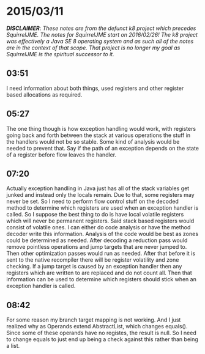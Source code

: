 # 2015/03/11

***DISCLAIMER***: _These notes are from the defunct k8 project which_
_precedes SquirrelJME. The notes for SquirrelJME start on 2016/02/26!_
_The k8 project was effectively a Java SE 8 operating system and as such_
_all of the notes are in the context of that scope. That project is no_
_longer my goal as SquirrelJME is the spiritual successor to it._

## 03:51

I need information about both things, used registers and other register based
allocations as required.

## 05:27

The one thing though is how exception handling would work, with registers
going back and forth between the stack at various operations the stuff in the
handlers would not be so stable. Some kind of analysis would be needed to
prevent that. Say if the path of an exception depends on the state of a
register before flow leaves the handler.

## 07:20

Actually exception handling in Java just has all of the stack variables get
junked and instead only the locals remain. Due to that, some registers may
never be set. So I need to perform flow control stuff on the decoded method to
determine which registers are used when an exception handler is called. So I
suppose the best thing to do is have local volatile registers which will never
be permanent registers. Said stack based registers would consist of volatile
ones. I can either do code analysis or have the method decoder write this
information. Analysis of the code would be best as zones could be determined
as needed. After decoding a reduction pass would remove pointless operations
and jump targets that are never jumped to. Then other optimization passes
would run as needed. After that before it is sent to the native recompiler
there will be register volatility and zone checking. If a jump target is
caused by an exception handler then any registers which are written to are
replaced and do not count all. Then that information can be used to determine
which registers should stick when an exception handler is called.

## 08:42

For some reason my branch target mapping is not working. And I just realized
why as Operands extend AbstractList, which changes equals(). Since some of
these operands have no registes, the result is null. So I need to change
equals to just end up being a check against this rather than being a list.


